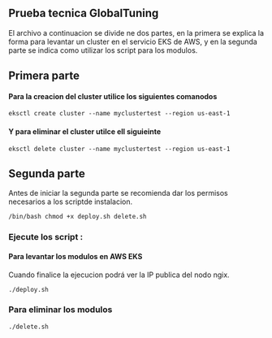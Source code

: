 ## Prueba tecnica GlobalTuning
El archivo a continuacion se divide ne dos partes, en la primera se explica la forma para levantar un cluster en el servicio EKS de AWS, y en la segunda parte se indica como utilizar los script para los modulos.

## Primera parte

#### Para  la creacion del cluster utilice los siguientes comanodos
```
eksctl create cluster --name myclustertest --region us-east-1
```
#### Y para eliminar el cluster utilce ell siguieinte

```
eksctl delete cluster --name myclustertest --region us-east-1
```

## Segunda parte
Antes de iniciar la segunda parte se recomienda dar los permisos necesarios a los scriptde instalacion.

```
/bin/bash chmod +x deploy.sh delete.sh
```

### Ejecute los script :

#### Para levantar los modulos en AWS EKS

Cuando finalice la ejecucion podrá ver la IP publica del nodo ngix.

```
./deploy.sh
```

### Para eliminar los modulos

```
./delete.sh
```
